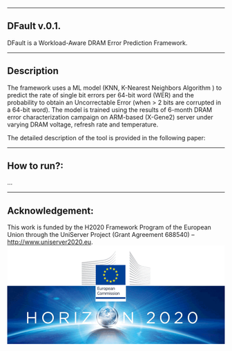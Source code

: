 --------------------------------------------------
DFault v.0.1.
--------------------------------------------------
DFault is a Workload-Aware DRAM Error Prediction Framework.

--------------------------------------------------
Description
--------------------------------------------------
The framework uses a ML model (KNN, K-Nearest Neighbors Algorithm
) to predict the rate of single bit errors per 64-bit word (WER) and the probability to obtain an Uncorrectable Error (when > 2 bits are corrupted in a 64-bit word). The model is trained using the results of 6-month DRAM error characterization campaign on ARM-based (X-Gene2) server under varying DRAM voltage, refresh rate and temperature.

The detailed description of the tool is provided in the following paper:

--------------------
How to run?:
--------------------
 ...

--------------------
Acknowledgement:
--------------------
This work is funded by the H2020 Framework Program of the
European Union through the UniServer Project (Grant Agreement
688540) – http://www.uniserver2020.eu.
![alt text](images/horizon2020-eu-commission-logo-8.png)
